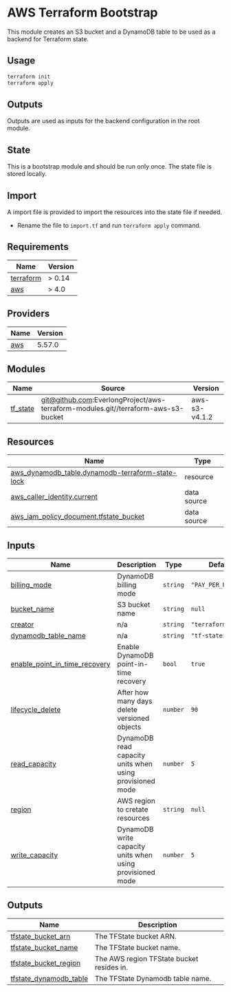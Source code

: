 # AWS Terraform Bootstrap

This module creates an S3 bucket and a DynamoDB table to be used as a backend for Terraform state.

## Usage

```bash
terraform init
terraform apply
```

## Outputs

Outputs are used as inputs for the backend configuration in the root module.

## State

This is a bootstrap module and should be run only once. The state file is stored locally.

## Import

A import file is provided to import the resources into the state file if needed.

- Rename the file to `import.tf` and run `terraform apply` command.

<!-- BEGIN_TF_DOCS -->
## Requirements

| Name | Version |
|------|---------|
| <a name="requirement_terraform"></a> [terraform](#requirement\_terraform) | > 0.14 |
| <a name="requirement_aws"></a> [aws](#requirement\_aws) | > 4.0 |

## Providers

| Name | Version |
|------|---------|
| <a name="provider_aws"></a> [aws](#provider\_aws) | 5.57.0 |

## Modules

| Name | Source | Version |
|------|--------|---------|
| <a name="module_tf_state"></a> [tf\_state](#module\_tf\_state) | git@github.com:EverlongProject/aws-terraform-modules.git//terraform-aws-s3-bucket | aws-s3-v4.1.2 |

## Resources

| Name | Type |
|------|------|
| [aws_dynamodb_table.dynamodb-terraform-state-lock](https://registry.terraform.io/providers/HASHICORP/AWS/latest/docs/resources/dynamodb_table) | resource |
| [aws_caller_identity.current](https://registry.terraform.io/providers/HASHICORP/AWS/latest/docs/data-sources/caller_identity) | data source |
| [aws_iam_policy_document.tfstate_bucket](https://registry.terraform.io/providers/HASHICORP/AWS/latest/docs/data-sources/iam_policy_document) | data source |

## Inputs

| Name | Description | Type | Default | Required |
|------|-------------|------|---------|:--------:|
| <a name="input_billing_mode"></a> [billing\_mode](#input\_billing\_mode) | DynamoDB billing mode | `string` | `"PAY_PER_REQUEST"` | no |
| <a name="input_bucket_name"></a> [bucket\_name](#input\_bucket\_name) | S3 bucket name | `string` | `null` | no |
| <a name="input_creator"></a> [creator](#input\_creator) | n/a | `string` | `"terraform"` | no |
| <a name="input_dynamodb_table_name"></a> [dynamodb\_table\_name](#input\_dynamodb\_table\_name) | n/a | `string` | `"tf-state-lock"` | no |
| <a name="input_enable_point_in_time_recovery"></a> [enable\_point\_in\_time\_recovery](#input\_enable\_point\_in\_time\_recovery) | Enable DynamoDB point-in-time recovery | `bool` | `true` | no |
| <a name="input_lifecycle_delete"></a> [lifecycle\_delete](#input\_lifecycle\_delete) | After how many days delete versioned objects | `number` | `90` | no |
| <a name="input_read_capacity"></a> [read\_capacity](#input\_read\_capacity) | DynamoDB read capacity units when using provisioned mode | `number` | `5` | no |
| <a name="input_region"></a> [region](#input\_region) | AWS region to cretate resources | `string` | `null` | no |
| <a name="input_write_capacity"></a> [write\_capacity](#input\_write\_capacity) | DynamoDB write capacity units when using provisioned mode | `number` | `5` | no |

## Outputs

| Name | Description |
|------|-------------|
| <a name="output_tfstate_bucket_arn"></a> [tfstate\_bucket\_arn](#output\_tfstate\_bucket\_arn) | The TFState bucket ARN. |
| <a name="output_tfstate_bucket_name"></a> [tfstate\_bucket\_name](#output\_tfstate\_bucket\_name) | The TFState bucket name. |
| <a name="output_tfstate_bucket_region"></a> [tfstate\_bucket\_region](#output\_tfstate\_bucket\_region) | The AWS region TFState bucket resides in. |
| <a name="output_tfstate_dynamodb_table"></a> [tfstate\_dynamodb\_table](#output\_tfstate\_dynamodb\_table) | The TFState Dynamodb table name. |
<!-- END_TF_DOCS -->